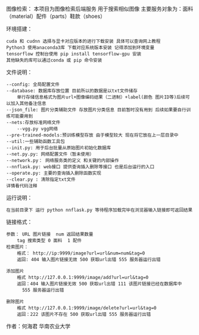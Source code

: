 图像检索：
    本项目为图像检索后端服务 用于搜索相似图像 主要服务对象为：面料（material）配件（parts）鞋款（shoes）

环境搭建：
  
    cuda 和 cudnn 选择与显卡对应版本的进行下载安装 具体可以查询网上教程
    Python3 使用anaconda3库 下载对应系统版本安装 记得添加到环境变量
    tensorflow 控制台使用 pip install tensorflow-gpu 安装
    其他缺失的库可以通过conda 或 pip 命令安装


文件说明：

    --config: 全局配置文件
    --database: 数据库存放位置 目前所以的数据是以txt文件储存 
        单行存储信息格式为图片url+图像编码结果（二进制）+label(颜色 图片ID等)后续可以加入其他备注信息
    --json_file: 图片分类辅助文件 存放图片分类信息 目前暂时没有用到 后续如果要自行训练可能要用到
    --nets:存放标准网络文件
        --vgg.py vgg网络
    --pre-trained-models:预训练模型存放 由于模型较大 现在将它放在上一层目录中
    --util:一些辅助函数工具包
    --init.py: 用于后台批量从原始图片初始化数据库
    --net.py.py: 网络配置文件（暂未使用）
    --network.py： 网络服务类的定义 和关键的内部操作
    --nnflask.py: web接口 提供查询插入删除等接口 也是后台运行的入口
    --operate.py: 主要的查询插入删除函数实现
    --clear.py : 清除指定txt文件
    详情看代码注释

运行说明：
    
    在当前目录下 运行 python nnflask.py 等待程序加载完毕在浏览器输入链接即可返回结果

链接格式：
    
    参数： URL 图片链接  num 返回结果数量
        tag 搜索类型 0 面料  1 配件 
    检索图片：
        格式： http://ip:9999/image?url=url&num=num&tag=0 
        返回: 404 输入图片链接无效 500 获取url出错 555 服务器运行出错

    添加图片
        格式 http://127.0.0.1:9999/image/add?url=url&tag=0
        返回：404 输入图片链接无效 500 获取url出错 111 该图片链接已经在数据库中
          555 服务器运行出错

    删除图片
        格式 http://127.0.0.1:9999/image/delete?url=url&tag=0
        返回：222 该图片不存在 500 获取url出错 555 服务器运行出错
作者：何海君 华南农业大学 
 
